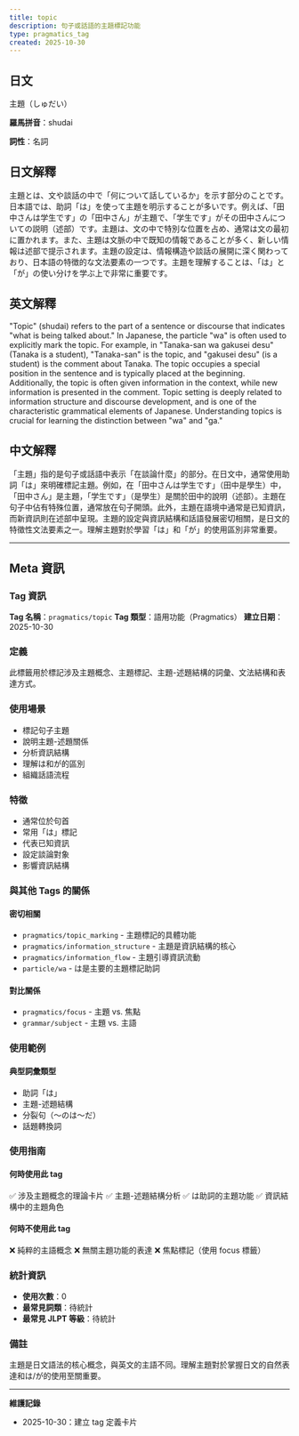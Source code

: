 ```yaml
---
title: topic
description: 句子或話語的主題標記功能
type: pragmatics_tag
created: 2025-10-30
---
```


## 日文
主題（しゅだい）

**羅馬拼音**：shudai

**詞性**：名詞

## 日文解釋
主題とは、文や談話の中で「何について話しているか」を示す部分のことです。日本語では、助詞「は」を使って主題を明示することが多いです。例えば、「田中さんは学生です」の「田中さん」が主題で、「学生です」がその田中さんについての説明（述部）です。主題は、文の中で特別な位置を占め、通常は文の最初に置かれます。また、主題は文脈の中で既知の情報であることが多く、新しい情報は述部で提示されます。主題の設定は、情報構造や談話の展開に深く関わっており、日本語の特徴的な文法要素の一つです。主題を理解することは、「は」と「が」の使い分けを学ぶ上で非常に重要です。

## 英文解釋
"Topic" (shudai) refers to the part of a sentence or discourse that indicates "what is being talked about." In Japanese, the particle "wa" is often used to explicitly mark the topic. For example, in "Tanaka-san wa gakusei desu" (Tanaka is a student), "Tanaka-san" is the topic, and "gakusei desu" (is a student) is the comment about Tanaka. The topic occupies a special position in the sentence and is typically placed at the beginning. Additionally, the topic is often given information in the context, while new information is presented in the comment. Topic setting is deeply related to information structure and discourse development, and is one of the characteristic grammatical elements of Japanese. Understanding topics is crucial for learning the distinction between "wa" and "ga."

## 中文解釋
「主題」指的是句子或話語中表示「在談論什麼」的部分。在日文中，通常使用助詞「は」來明確標記主題。例如，在「田中さんは学生です」（田中是學生）中，「田中さん」是主題，「学生です」（是學生）是關於田中的說明（述部）。主題在句子中佔有特殊位置，通常放在句子開頭。此外，主題在語境中通常是已知資訊，而新資訊則在述部中呈現。主題的設定與資訊結構和話語發展密切相關，是日文的特徵性文法要素之一。理解主題對於學習「は」和「が」的使用區別非常重要。

---

## Meta 資訊

### Tag 資訊

**Tag 名稱**：`pragmatics/topic`
**Tag 類型**：語用功能（Pragmatics）
**建立日期**：2025-10-30

### 定義

此標籤用於標記涉及主題概念、主題標記、主題-述題結構的詞彙、文法結構和表達方式。

### 使用場景

- 標記句子主題
- 說明主題-述題關係
- 分析資訊結構
- 理解は和が的區別
- 組織話語流程

### 特徵

- 通常位於句首
- 常用「は」標記
- 代表已知資訊
- 設定談論對象
- 影響資訊結構

### 與其他 Tags 的關係

#### 密切相關
- `pragmatics/topic_marking` - 主題標記的具體功能
- `pragmatics/information_structure` - 主題是資訊結構的核心
- `pragmatics/information_flow` - 主題引導資訊流動
- `particle/wa` - は是主要的主題標記助詞

#### 對比關係
- `pragmatics/focus` - 主題 vs. 焦點
- `grammar/subject` - 主題 vs. 主語

### 使用範例

#### 典型詞彙類型
- 助詞「は」
- 主題-述題結構
- 分裂句（〜のは〜だ）
- 話題轉換詞

### 使用指南

#### 何時使用此 tag
✅ 涉及主題概念的理論卡片
✅ 主題-述題結構分析
✅ は助詞的主題功能
✅ 資訊結構中的主題角色

#### 何時不使用此 tag
❌ 純粹的主語概念
❌ 無關主題功能的表達
❌ 焦點標記（使用 focus 標籤）

### 統計資訊

- **使用次數**：0
- **最常見詞類**：待統計
- **最常見 JLPT 等級**：待統計

### 備註

主題是日文語法的核心概念，與英文的主語不同。理解主題對於掌握日文的自然表達和は/が的使用至關重要。

---

**維護記錄**
- 2025-10-30：建立 tag 定義卡片
